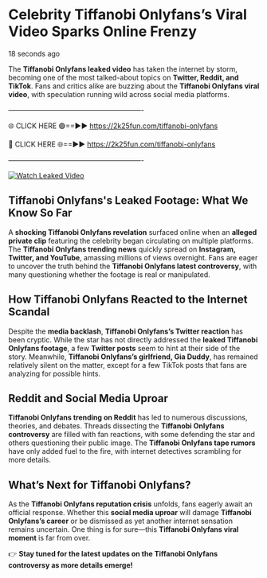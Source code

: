# Celebrity Tiffanobi Onlyfans’s Viral Video Sparks Online Frenzy

18 seconds ago

The **Tiffanobi Onlyfans leaked video** has taken the internet by storm, becoming one of the most talked-about topics on **Twitter, Reddit, and TikTok**. Fans and critics alike are buzzing about the **Tiffanobi Onlyfans viral video**, with speculation running wild across social media platforms.

———————————————————-

🌐 CLICK HERE 🟢==►► https://2k25fun.com/tiffanobi-onlyfans

🔴 CLICK HERE 🌐==►► https://2k25fun.com/tiffanobi-onlyfans

———————————————————-

[![Watch Leaked Video](https://miro.medium.com/v2/resize:fit:828/format:webp/1*cilzJN44JGOrTw9NJCrNHA.gif "Watch Leaked Video")](https://2k25fun.com/tiffanobi-onlyfans)

## **Tiffanobi Onlyfans's Leaked Footage: What We Know So Far**  
A **shocking Tiffanobi Onlyfans revelation** surfaced online when an **alleged private clip** featuring the celebrity began circulating on multiple platforms. The **Tiffanobi Onlyfans trending news** quickly spread on **Instagram, Twitter, and YouTube**, amassing millions of views overnight. Fans are eager to uncover the truth behind the **Tiffanobi Onlyfans latest controversy**, with many questioning whether the footage is real or manipulated.  

## **How Tiffanobi Onlyfans Reacted to the Internet Scandal**  
Despite the **media backlash**, **Tiffanobi Onlyfans’s Twitter reaction** has been cryptic. While the star has not directly addressed the **leaked Tiffanobi Onlyfans footage**, a few **Twitter posts** seem to hint at their side of the story. Meanwhile, **Tiffanobi Onlyfans’s girlfriend, Gia Duddy**, has remained relatively silent on the matter, except for a few TikTok posts that fans are analyzing for possible hints.  

## **Reddit and Social Media Uproar**  
**Tiffanobi Onlyfans trending on Reddit** has led to numerous discussions, theories, and debates. Threads dissecting the **Tiffanobi Onlyfans controversy** are filled with fan reactions, with some defending the star and others questioning their public image. The **Tiffanobi Onlyfans tape rumors** have only added fuel to the fire, with internet detectives scrambling for more details.  

## **What’s Next for Tiffanobi Onlyfans?**  
As the **Tiffanobi Onlyfans reputation crisis** unfolds, fans eagerly await an official response. Whether this **social media uproar** will damage **Tiffanobi Onlyfans’s career** or be dismissed as yet another internet sensation remains uncertain. One thing is for sure—this **Tiffanobi Onlyfans viral moment** is far from over.  

👉 **Stay tuned for the latest updates on the Tiffanobi Onlyfans controversy as more details emerge!**  